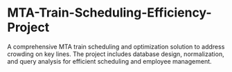 # MTA-Train-Scheduling-Efficiency-Project
 A comprehensive MTA train scheduling and optimization solution to address crowding on key lines. The project includes database design, normalization, and query analysis for efficient scheduling and employee management.
